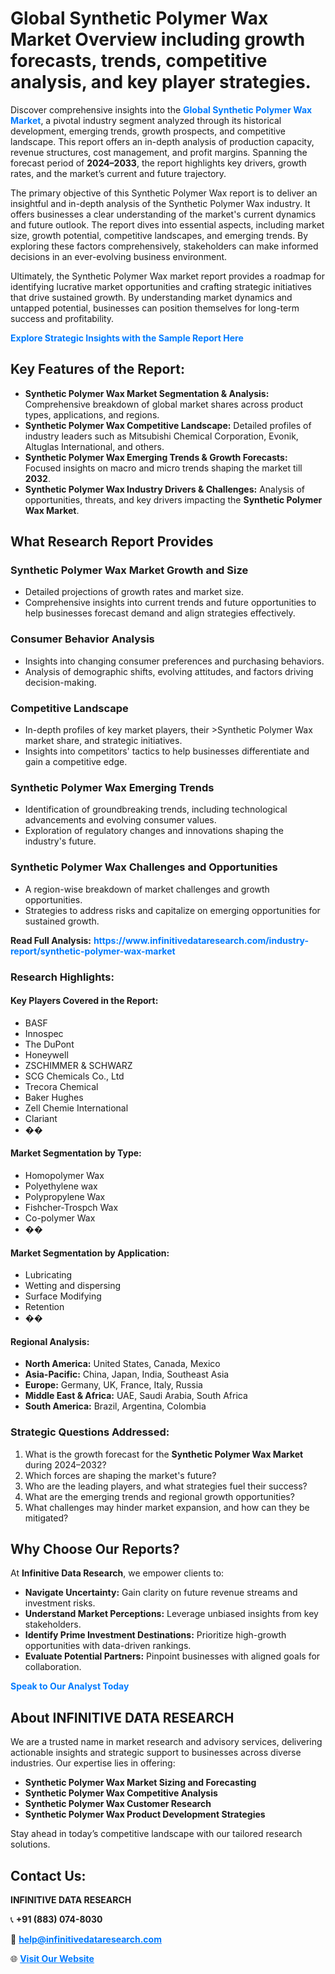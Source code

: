<h1>Global Synthetic Polymer Wax Market Overview including growth forecasts, trends, competitive analysis, and key player strategies.</h1>
<p>
Discover comprehensive insights into the 
<a href="https://www.infinitivedataresearch.com/industry-report/synthetic-polymer-wax-market" rel="dofollow" style="color: #007BFF; text-decoration: none;"><strong>Global Synthetic Polymer Wax Market</strong></a>, a pivotal industry segment analyzed through its historical development, emerging trends, growth prospects, and competitive landscape. This report offers an in-depth analysis of production capacity, revenue structures, cost management, and profit margins. Spanning the forecast period of <strong>2024–2033</strong>, the report highlights key drivers, growth rates, and the market’s current and future trajectory.
</p>
<p>
The primary objective of this Synthetic Polymer Wax report is to deliver an insightful and in-depth analysis of the Synthetic Polymer Wax industry. It offers businesses a clear understanding of the market's current dynamics and future outlook. The report dives into essential aspects, including market size, growth potential, competitive landscapes, and emerging trends. By exploring these factors comprehensively, stakeholders can make informed decisions in an ever-evolving business environment.
</p>
<p>
Ultimately, the Synthetic Polymer Wax market report provides a roadmap for identifying lucrative market opportunities and crafting strategic initiatives that drive sustained growth. By understanding market dynamics and untapped potential, businesses can position themselves for long-term success and profitability.
</p>
<p>
<a href="https://www.infinitivedataresearch.com/request-sample/reportId=109267" style="color: #007BFF; text-decoration: none;"><strong>Explore Strategic Insights with the Sample Report Here</strong></a>
</p>

<h2>Key Features of the Report:</h2>
<ul>
<li><strong>Synthetic Polymer Wax Market Segmentation & Analysis:</strong> Comprehensive breakdown of global market shares across product types, applications, and regions.</li>
<li><strong>Synthetic Polymer Wax Competitive Landscape:</strong> Detailed profiles of industry leaders such as Mitsubishi Chemical Corporation, Evonik, Altuglas International, and others.</li>
<li><strong>Synthetic Polymer Wax Emerging Trends & Growth Forecasts:</strong> Focused insights on macro and micro trends shaping the market till <strong>2032</strong>.</li>
<li><strong>Synthetic Polymer Wax Industry Drivers & Challenges:</strong> Analysis of opportunities, threats, and key drivers impacting the <strong>Synthetic Polymer Wax Market</strong>.</li>
</ul>

<h2>What Research Report Provides</h2>
<h3>Synthetic Polymer Wax Market Growth and Size</h3>
<ul>
<li>Detailed projections of growth rates and market size.</li>
<li>Comprehensive insights into current trends and future opportunities to help businesses forecast demand and align strategies effectively.</li>
</ul>

<h3>Consumer Behavior Analysis</h3>
<ul>
<li>Insights into changing consumer preferences and purchasing behaviors.</li>
<li>Analysis of demographic shifts, evolving attitudes, and factors driving decision-making.</li>
</ul>

<h3>Competitive Landscape</h3>
<ul>
<li>In-depth profiles of key market players, their >Synthetic Polymer Wax market share, and strategic initiatives.</li>
<li>Insights into competitors' tactics to help businesses differentiate and gain a competitive edge.</li>
</ul>

<h3>Synthetic Polymer Wax Emerging Trends</h3>
<ul>
<li>Identification of groundbreaking trends, including technological advancements and evolving consumer values.</li>
<li>Exploration of regulatory changes and innovations shaping the industry's future.</li>
</ul>

<h3>Synthetic Polymer Wax Challenges and Opportunities</h3>
<ul>
<li>A region-wise breakdown of market challenges and growth opportunities.</li>
<li>Strategies to address risks and capitalize on emerging opportunities for sustained growth.</li>
</ul>
<p><strong>Read Full Analysis:</strong> <a href="https://www.infinitivedataresearch.com/industry-report/synthetic-polymer-wax-market" rel="dofollow" style="color: #007BFF; text-decoration: none;"><strong>https://www.infinitivedataresearch.com/industry-report/synthetic-polymer-wax-market</strong></a></p>
<h3>Research Highlights:</h3>
<h4>Key Players Covered in the Report:</h4>
<ul><li>BASF</li><li>Innospec</li><li>The DuPont</li><li>Honeywell</li><li>ZSCHIMMER &amp; SCHWARZ</li><li>SCG Chemicals Co., Ltd</li><li>Trecora Chemical</li><li>Baker Hughes</li><li>Zell Chemie International</li><li>Clariant</li><li>��</li></ul>
<h4>Market Segmentation by Type:</h4>
<ul><li>Homopolymer Wax</li><li>Polyethylene wax</li><li>Polypropylene Wax</li><li>Fishcher-Trospch Wax</li><li>Co-polymer Wax</li><li>��</li></ul>
<h4>Market Segmentation by Application:</h4>
<ul><li>Lubricating</li><li>Wetting and dispersing</li><li>Surface Modifying</li><li>Retention</li><li>��</li></ul>

<h4>Regional Analysis:</h4>
<ul>
<li><strong>North America:</strong> United States, Canada, Mexico</li>
<li><strong>Asia-Pacific:</strong> China, Japan, India, Southeast Asia</li>
<li><strong>Europe:</strong> Germany, UK, France, Italy, Russia</li>
<li><strong>Middle East & Africa:</strong> UAE, Saudi Arabia, South Africa</li>
<li><strong>South America:</strong> Brazil, Argentina, Colombia</li>
</ul>

<h3>Strategic Questions Addressed:</h3>
<ol>
<li>What is the growth forecast for the <strong>Synthetic Polymer Wax Market</strong> during 2024–2032?</li>
<li>Which forces are shaping the market's future?</li>
<li>Who are the leading players, and what strategies fuel their success?</li>
<li>What are the emerging trends and regional growth opportunities?</li>
<li>What challenges may hinder market expansion, and how can they be mitigated?</li>
</ol>

<h2>Why Choose Our Reports?</h2>
<p>At <strong>Infinitive Data Research</strong>, we empower clients to:</p>
<ul>
<li><strong>Navigate Uncertainty:</strong> Gain clarity on future revenue streams and investment risks.</li>
<li><strong>Understand Market Perceptions:</strong> Leverage unbiased insights from key stakeholders.</li>
<li><strong>Identify Prime Investment Destinations:</strong> Prioritize high-growth opportunities with data-driven rankings.</li>
<li><strong>Evaluate Potential Partners:</strong> Pinpoint businesses with aligned goals for collaboration.</li>
</ul>
<p><a href="https://www.infinitivedataresearch.com/industry-report/synthetic-polymer-wax-market" rel="dofollow" style="color: #007BFF; text-decoration: none;"><strong>Speak to Our Analyst Today</strong></a></p>

<h2>About INFINITIVE DATA RESEARCH</h2>
<p>We are a trusted name in market research and advisory services, delivering actionable insights and strategic support to businesses across diverse industries. Our expertise lies in offering:</p>
<ul>
<li><strong>Synthetic Polymer Wax Market Sizing and Forecasting</strong></li>
<li><strong>Synthetic Polymer Wax Competitive Analysis</strong></li>
<li><strong>Synthetic Polymer Wax Customer Research</strong></li>
<li><strong>Synthetic Polymer Wax Product Development Strategies</strong></li>
</ul>
<p>Stay ahead in today’s competitive landscape with our tailored research solutions.</p>

<h2>Contact Us:</h2>
<p><strong>INFINITIVE DATA RESEARCH</strong></p>
<p>📞 <strong>+91 (883) 074-8030</strong></p>
<p>📧 <strong><a href="mailto:help@infinitivedataresearch.com" style="color: #007BFF;">help@infinitivedataresearch.com</a></strong></p>
<p>🌐 <strong><a href="https://www.infinitivedataresearch.com" rel="dofollow" style="color: #007BFF;">Visit Our Website</a></strong></p>